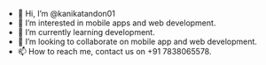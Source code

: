 - 👋 Hi, I’m @kanikatandon01
- 👀 I’m interested in mobile apps and web development.
- 🌱 I’m currently learning development.
- 💞️ I’m looking to collaborate on mobile app and web development.
- 📫 How to reach me, contact us on +91 7838065578.

<!---
kanikatandon01/kanikatandon01 is a ✨ special ✨ repository because its `README.md` (this file) appears on your GitHub profile.
You can click the Preview link to take a look at your changes.
--->
